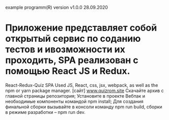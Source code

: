 example programm(R) version v1.0.0 28.09.2020

# Приложение представляет собой открытый сервис по соданию тестов и ивозможности их проходить, SPA реализован с помощью React JS и Redux.  

React-Redux-Quiz SPA
Used JS, React, css, jsx, webpack, as well as the npm or yarn package manager.
[сайт] www.quizrom.site
Скачайте архив с главной страницы репозитория; Установите в проекте Вебпак и необходимые компоненты командой npm install; Для создания финальной сборки вызывайте в консоли команду npm run build, сборки в режиме разработки – npm run dev.

